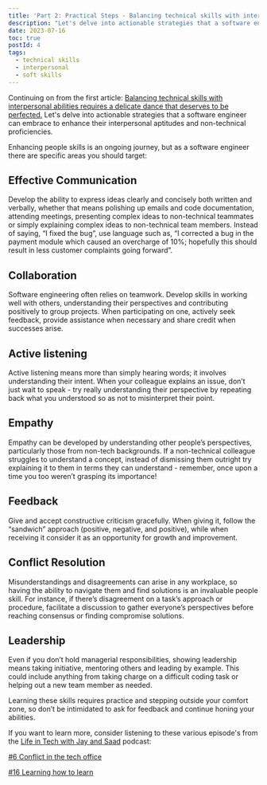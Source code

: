 ```yaml
---
title: 'Part 2: Practical Steps - Balancing technical skills with interpersonal abilities requires a delicate dance that deserves to be perfected'
description: "Let's delve into actionable strategies that a software engineer can embrace to enhance their interpersonal aptitudes and non-technical proficiencies."
date: 2023-07-16
toc: true
postId: 4
tags:
  - technical skills
  - interpersonal 
  - soft skills
---
```


Continuing on from the first article: [Balancing technical skills with interpersonal abilities requires a delicate dance that deserves to be perfected.](https://saadbess.com/blog/balancing-technical-skills-with-interpersonal-abilities-requires-a-delicate-dance-that-deserves-to-be-perfected) Let's delve into actionable strategies that a software engineer can embrace to enhance their interpersonal aptitudes and non-technical proficiencies.

Enhancing people skills is an ongoing journey, but as a software engineer there are specific areas you should target:

## Effective Communication

Develop the ability to express ideas clearly and concisely both written and verbally, whether that means polishing up emails and code documentation, attending meetings, presenting complex ideas to non-technical teammates or simply explaining complex ideas to non-technical team members. Instead of saying, “I fixed the bug”, use language such as, “I corrected a bug in the payment module which caused an overcharge of 10%; hopefully this should result in less customer complaints going forward”.

## Collaboration

Software engineering often relies on teamwork. Develop skills in working well with others, understanding their perspectives and contributing positively to group projects. When participating on one, actively seek feedback, provide assistance when necessary and share credit when successes arise.

## Active listening

Active listening means more than simply hearing words; it involves understanding their intent. When your colleague explains an issue, don’t just wait to speak - try really understanding their perspective by repeating back what you understood so as not to misinterpret their point.

## Empathy

Empathy can be developed by understanding other people’s perspectives, particularly those from non-tech backgrounds. If a non-technical colleague struggles to understand a concept, instead of dismissing them outright try explaining it to them in terms they can understand - remember, once upon a time you too weren’t grasping its importance!

## Feedback

Give and accept constructive criticism gracefully. When giving it, follow the “sandwich” approach (positive, negative, and positive), while when receiving it consider it as an opportunity for growth and improvement.

## Conflict Resolution

Misunderstandings and disagreements can arise in any workplace, so having the ability to navigate them and find solutions is an invaluable people skill. For instance, if there’s disagreement on a task’s approach or procedure, facilitate a discussion to gather everyone’s perspectives before reaching consensus or finding compromise solutions.

## Leadership

Even if you don’t hold managerial responsibilities, showing leadership means taking initiative, mentoring others and leading by example. This could include anything from taking charge on a difficult coding task or helping out a new team member as needed.

Learning these skills requires practice and stepping outside your comfort zone, so don’t be intimidated to ask for feedback and continue honing your abilities.

If you want to learn more, consider listening to these various episode's from the [Life in Tech with Jay and Saad](https://open.spotify.com/show/5CpnRJqTwRTTa6VDgpgcgk?si=084fac1ad03f4f9b&nd=1) podcast:

[#6 Conflict in the tech office](https://open.spotify.com/episode/2rPwaoZimxs7dpv2GwahF2?si=229999ac0c384cf3&nd=1)

[#16 Learning how to learn](https://open.spotify.com/episode/0jVd0i5qROvIkC8GBVIebw?si=d2e0142071ae41cb&nd=1)
